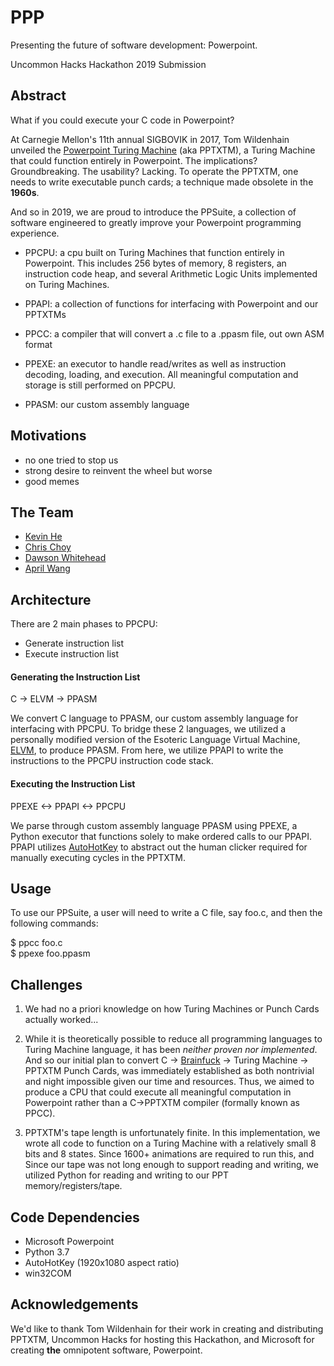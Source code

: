 # PPP
Presenting the future of software development: Powerpoint.  

Uncommon Hacks Hackathon 2019 Submission

## Abstract

What if you could execute your C code in Powerpoint?

At Carnegie Mellon's 11th annual SIGBOVIK in 2017, Tom Wildenhain unveiled the [Powerpoint Turing Machine](https://www.andrew.cmu.edu/user/twildenh/PowerPointTM/Paper.pdf) (aka PPTXTM), a Turing Machine that could function entirely in Powerpoint. The implications? Groundbreaking. The usability? Lacking. To operate the PPTXTM, one needs to write executable punch cards; a technique made obsolete in the **1960s**.

And so in 2019, we are proud to introduce the PPSuite, a collection of software engineered to greatly improve your Powerpoint programming experience.

* PPCPU: a cpu built on Turing Machines that function entirely in Powerpoint. This includes 256 bytes of memory, 8 registers, an instruction code heap, and several Arithmetic Logic Units implemented on Turing Machines.  

* PPAPI: a collection of functions for interfacing with Powerpoint and our PPTXTMs

* PPCC: a compiler that will convert a .c file to a .ppasm file, out own ASM format

* PPEXE: an executor to handle read/writes as well as instruction decoding, loading, and execution. All meaningful computation and storage is still performed on PPCPU.

* PPASM: our custom assembly language

## Motivations

* no one tried to stop us
* strong desire to reinvent the wheel but worse
* good memes

## The Team

* [Kevin He](https://github.com/echowisp)  
* [Chris Choy](https://github.com/cchoy96)  
* [Dawson Whitehead](https://github.com/dwahme)  
* [April Wang](https://github.com/aprilyw)  

## Architecture

There are 2 main phases to PPCPU:

* Generate instruction list
* Execute instruction list


#### Generating the Instruction List

C -> ELVM -> PPASM

We convert C language to PPASM, our custom assembly language for interfacing with PPCPU. To bridge these 2 languages, we utilized a personally modified version of the Esoteric Language Virtual Machine, [ELVM](https://github.com/shinh/elvm/blob/master/ELVM.md?fbclid=IwAR2fsBSlkAFs3sTNRWkGrZycb_oATt_ElK7se8vLm4k5gPK8r2bCVOelR2k), to produce PPASM. From here, we utilize PPAPI to write the instructions to the PPCPU instruction code stack.

#### Executing the Instruction List

PPEXE <-> PPAPI <-> PPCPU

We parse through custom assembly language PPASM using PPEXE, a Python executor that functions solely to make ordered calls to our PPAPI. PPAPI utilizes [AutoHotKey](https://www.autohotkey.com/) to abstract out the human clicker required for manually executing cycles in the PPTXTM.

## Usage

To use our PPSuite, a user will need to write a C file, say foo.c, and then the following commands:

$ ppcc foo.c  
$ ppexe foo.ppasm  

## Challenges

1) We had no a priori knowledge on how Turing Machines or Punch Cards actually worked...

2) While it is theoretically possible to reduce all programming languages to Turing Machine language, it has been *neither proven nor implemented*. And so our initial plan to convert C -> [Brainfuck](https://en.wikipedia.org/wiki/Brainfuck) -> Turing Machine -> PPTXTM Punch Cards, was immediately established as both nontrivial and night impossible given our time and resources. Thus, we aimed to produce a CPU that could execute all meaningful computation in Powerpoint rather than a C->PPTXTM compiler (formally known as PPCC).  

3) PPTXTM's tape length is unfortunately finite. In this implementation, we wrote all code to function on a Turing Machine with a relatively small 8 bits and 8 states. Since 1600+ animations are required to run this, and  Since our tape was not long enough to support reading and writing, we utilized Python for reading and writing to our PPT memory/registers/tape.

## Code Dependencies

* Microsoft Powerpoint
* Python 3.7
* AutoHotKey (1920x1080 aspect ratio)
* win32COM

## Acknowledgements

We'd like to thank Tom Wildenhain for their work in creating and distributing PPTXTM, Uncommon Hacks for hosting this Hackathon, and Microsoft for creating **the** omnipotent software, Powerpoint.
